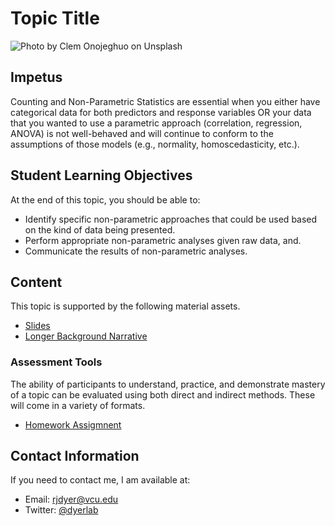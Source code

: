 # Topic Title

![Photo by <a href="https://unsplash.com/@clemono?utm_content=creditCopyText&utm_medium=referral&utm_source=unsplash">Clem Onojeghuo</a> on <a href="https://unsplash.com/photos/macro-photography-of-blue-wooden-door-painted-with-number-6-H-82Nbe8m7o?utm_content=creditCopyText&utm_medium=referral&utm_source=unsplash">Unsplash</a>](https://unsplash.com/photos/H-82Nbe8m7o/download?ixid=M3wxMjA3fDB8MXxzZWFyY2h8NHx8TnVtYmVyc3xlbnwwfHx8fDE3MzE5NTc4MTR8MA&force=true&w=640)


## Impetus

Counting and Non-Parametric Statistics are essential when you either have categorical data for both predictors and response variables OR your data that you wanted to use a parametric approach (correlation, regression, ANOVA) is not well-behaved and will continue to conform to the assumptions of those models (e.g., normality, homoscedasticity, etc.).

## Student Learning Objectives

At the end of this topic, you should be able to:   

 - Identify specific non-parametric approaches that could be used based on the kind of data being presented.  
 - Perform appropriate non-parametric analyses given raw data, and. 
 - Communicate the results of non-parametric analyses.  

## Content 

This topic is supported by the following material assets.

 - [Slides](https://dyerlabteaching.github.io/Counting-Statisitics/slides.html#/)
 - [Longer Background Narrative](https://dyerlabteaching.github.io/Counting-Statisitics/narrative.html)

### Assessment Tools

The ability of participants to understand, practice, and demonstrate mastery of a topic can be evaluated using both direct and indirect methods.  These will come in a variety of formats.
- [Homework Assigmnent](homework.html)

## Contact Information

If you need to contact me, I am available at:  
 - Email: rjdyer@vcu.edu
 - Twitter: [@dyerlab](https://twitter.com/dyerlab/)
